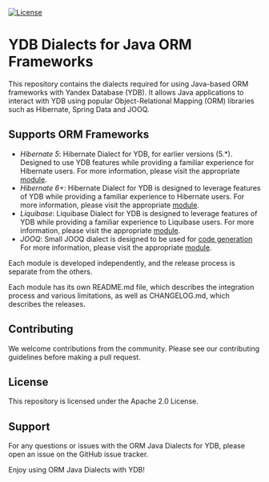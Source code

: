 [![License](https://img.shields.io/badge/License-Apache%202.0-blue.svg)](https://github.com/ydb-platform/ydb-java-dialects/blob/main/LICENSE.md)

# YDB Dialects for Java ORM Frameworks

This repository contains the dialects required for using Java-based ORM
frameworks with Yandex Database (YDB). It allows Java applications
to interact with YDB using popular Object-Relational Mapping (ORM)
libraries such as Hibernate, Spring Data and JOOQ.

## Supports ORM Frameworks

- *Hibernate 5*:
  Hibernate Dialect for YDB, for earlier versions (5.*).
  Designed to use YDB features while providing a
  familiar experience for Hibernate users.
  For more information, please visit the appropriate [module](./hibernate-dialect-v5).
- *Hibernate 6+*:
  Hibernate Dialect for YDB is designed to leverage features of YDB while
  providing a familiar experience to Hibernate users.
  For more information, please visit the appropriate [module](./hibernate-dialect).
- *Liquibase*:
  Liquibase Dialect for YDB is designed to leverage features of YDB while
  providing a familiar experience to Liquibase users.
  For more information, please visit the appropriate [module](./liquibase-dialect).
- *JOOQ*:
  Small JOOQ dialect is designed to be used for [code generation](https://www.jooq.org/doc/3.19/manual/code-generation/)
  For more information, please visit the appropriate [module](./jooq-dialect).

Each module is developed independently,
and the release process is separate from the others.

Each module has its own README.md file,
which describes the integration process and various limitations,
as well as CHANGELOG.md, which describes the releases.

## Contributing

We welcome contributions from the community.
Please see our contributing guidelines before making a pull request.

## License

This repository is licensed under the Apache 2.0 License.

## Support

For any questions or issues with the ORM Java Dialects for YDB,
please open an issue on the GitHub issue tracker.

Enjoy using ORM Java Dialects with YDB!
